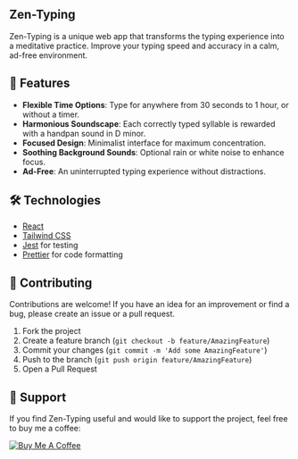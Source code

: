 ## Zen-Typing

Zen-Typing is a unique web app that transforms the typing experience into a meditative practice. Improve your typing speed and accuracy in a calm, ad-free environment.

## 🌟 Features

- **Flexible Time Options**: Type for anywhere from 30 seconds to 1 hour, or without a timer.
- **Harmonious Soundscape**: Each correctly typed syllable is rewarded with a handpan sound in D minor.
- **Focused Design**: Minimalist interface for maximum concentration.
- **Soothing Background Sounds**: Optional rain or white noise to enhance focus.
- **Ad-Free**: An uninterrupted typing experience without distractions.

## 🛠️ Technologies

- [React](https://reactjs.org/)
- [Tailwind CSS](https://tailwindcss.com/)
- [Jest](https://jestjs.io/) for testing
- [Prettier](https://prettier.io/) for code formatting

## 🤝 Contributing

Contributions are welcome! If you have an idea for an improvement or find a bug, please create an issue or a pull request.

1. Fork the project
2. Create a feature branch (`git checkout -b feature/AmazingFeature`)
3. Commit your changes (`git commit -m 'Add some AmazingFeature'`)
4. Push to the branch (`git push origin feature/AmazingFeature`)
5. Open a Pull Request

## 🙏 Support

If you find Zen-Typing useful and would like to support the project, feel free to buy me a coffee:

[![Buy Me A Coffee](https://www.buymeacoffee.com/assets/img/custom_images/orange_img.png)](https://buymeacoffee.com/maxmontag1j)
